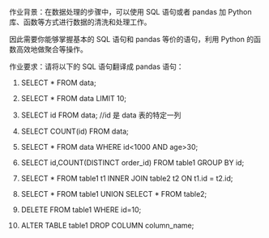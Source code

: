 作业背景：在数据处理的步骤中，可以使用 SQL 语句或者 pandas 加 Python 库、函数等方式进行数据的清洗和处理工作。

因此需要你能够掌握基本的 SQL 语句和 pandas 等价的语句，利用 Python 的函数高效地做聚合等操作。

作业要求：请将以下的 SQL 语句翻译成 pandas 语句：

1. SELECT * FROM data;

2. SELECT * FROM data LIMIT 10;

3. SELECT id FROM data;  //id 是 data 表的特定一列

4. SELECT COUNT(id) FROM data;

5. SELECT * FROM data WHERE id<1000 AND age>30;

6. SELECT id,COUNT(DISTINCT order_id) FROM table1 GROUP BY id;

7. SELECT * FROM table1 t1 INNER JOIN table2 t2 ON t1.id = t2.id;

8. SELECT * FROM table1 UNION SELECT * FROM table2;

9. DELETE FROM table1 WHERE id=10;

10. ALTER TABLE table1 DROP COLUMN column_name;
